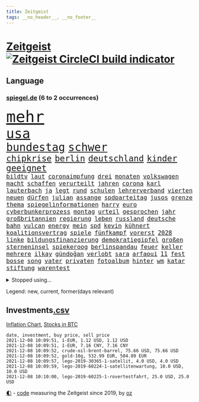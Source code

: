 ```yaml
---
title: Zeitgeist
tags: __no_header__, __no_footer__
---
```


# [Zeitgeist](https://oliz.io/zeitgeist/) [![Zeitgeist CircleCI build indicator](https://circleci.com/gh/ooz/zeitgeist.svg?style=shield)](https://circleci.com/gh/ooz/zeitgeist)

## Language

<h3><a href="https://www.spiegel.de" target="_blank">spiegel.de</a> (6 to 2 occurrences)</h3>
<p style="font-family:monospace">
<span style="font-size:32pt"><a href="news_links.html#mehr" class="current">mehr</a></span>
<br>
<span style="font-size:27pt"><a href="news_links.html#usa" class="current">usa</a></span>
<br>
<span style="font-size:22pt"><a href="news_links.html#bundestag" class="current">bundestag</a></span>
<span style="font-size:22pt"><a href="news_links.html#schwer" class="current">schwer</a></span>
<br>
<span style="font-size:17pt"><a href="news_links.html#chipkrise" class="new">chipkrise</a></span>
<span style="font-size:17pt"><a href="news_links.html#berlin" class="current">berlin</a></span>
<span style="font-size:17pt"><a href="news_links.html#deutschland" class="current">deutschland</a></span>
<span style="font-size:17pt"><a href="news_links.html#kinder" class="current">kinder</a></span>
<span style="font-size:17pt"><a href="news_links.html#geeignet" class="current">geeignet</a></span>
<br>
<span style="font-size:12pt"><a href="news_links.html#bildtv" class="current">bildtv</a></span>
<span style="font-size:12pt"><a href="news_links.html#laut" class="current">laut</a></span>
<span style="font-size:12pt"><a href="news_links.html#coronaimpfung" class="current">coronaimpfung</a></span>
<span style="font-size:12pt"><a href="news_links.html#drei" class="current">drei</a></span>
<span style="font-size:12pt"><a href="news_links.html#monaten" class="current">monaten</a></span>
<span style="font-size:12pt"><a href="news_links.html#volkswagen" class="current">volkswagen</a></span>
<span style="font-size:12pt"><a href="news_links.html#macht" class="current">macht</a></span>
<span style="font-size:12pt"><a href="news_links.html#schaffen" class="current">schaffen</a></span>
<span style="font-size:12pt"><a href="news_links.html#verurteilt" class="current">verurteilt</a></span>
<span style="font-size:12pt"><a href="news_links.html#jahren" class="current">jahren</a></span>
<span style="font-size:12pt"><a href="news_links.html#corona" class="current">corona</a></span>
<span style="font-size:12pt"><a href="news_links.html#karl" class="current">karl</a></span>
<span style="font-size:12pt"><a href="news_links.html#lauterbach" class="current">lauterbach</a></span>
<span style="font-size:12pt"><a href="news_links.html#ja" class="current">ja</a></span>
<span style="font-size:12pt"><a href="news_links.html#legt" class="current">legt</a></span>
<span style="font-size:12pt"><a href="news_links.html#rund" class="current">rund</a></span>
<span style="font-size:12pt"><a href="news_links.html#schulen" class="current">schulen</a></span>
<span style="font-size:12pt"><a href="news_links.html#lehrerverband" class="current">lehrerverband</a></span>
<span style="font-size:12pt"><a href="news_links.html#vierten" class="current">vierten</a></span>
<span style="font-size:12pt"><a href="news_links.html#neuen" class="current">neuen</a></span>
<span style="font-size:12pt"><a href="news_links.html#dürfen" class="current">dürfen</a></span>
<span style="font-size:12pt"><a href="news_links.html#julian" class="current">julian</a></span>
<span style="font-size:12pt"><a href="news_links.html#assange" class="current">assange</a></span>
<span style="font-size:12pt"><a href="news_links.html#spdparteitag" class="new">spdparteitag</a></span>
<span style="font-size:12pt"><a href="news_links.html#jusos" class="current">jusos</a></span>
<span style="font-size:12pt"><a href="news_links.html#grenze" class="current">grenze</a></span>
<span style="font-size:12pt"><a href="news_links.html#thema" class="current">thema</a></span>
<span style="font-size:12pt"><a href="news_links.html#spiegelinformationen" class="current">spiegelinformationen</a></span>
<span style="font-size:12pt"><a href="news_links.html#harry" class="current">harry</a></span>
<span style="font-size:12pt"><a href="news_links.html#euro" class="current">euro</a></span>
<span style="font-size:12pt"><a href="news_links.html#cyberbunkerprozess" class="new">cyberbunkerprozess</a></span>
<span style="font-size:12pt"><a href="news_links.html#montag" class="current">montag</a></span>
<span style="font-size:12pt"><a href="news_links.html#urteil" class="current">urteil</a></span>
<span style="font-size:12pt"><a href="news_links.html#gesprochen" class="current">gesprochen</a></span>
<span style="font-size:12pt"><a href="news_links.html#jahr" class="current">jahr</a></span>
<span style="font-size:12pt"><a href="news_links.html#großbritannien" class="current">großbritannien</a></span>
<span style="font-size:12pt"><a href="news_links.html#regierung" class="current">regierung</a></span>
<span style="font-size:12pt"><a href="news_links.html#leben" class="current">leben</a></span>
<span style="font-size:12pt"><a href="news_links.html#russland" class="current">russland</a></span>
<span style="font-size:12pt"><a href="news_links.html#deutsche" class="current">deutsche</a></span>
<span style="font-size:12pt"><a href="news_links.html#bahn" class="current">bahn</a></span>
<span style="font-size:12pt"><a href="news_links.html#vulcan" class="new">vulcan</a></span>
<span style="font-size:12pt"><a href="news_links.html#energy" class="new">energy</a></span>
<span style="font-size:12pt"><a href="news_links.html#mein" class="current">mein</a></span>
<span style="font-size:12pt"><a href="news_links.html#spd" class="current">spd</a></span>
<span style="font-size:12pt"><a href="news_links.html#kevin" class="current">kevin</a></span>
<span style="font-size:12pt"><a href="news_links.html#kühnert" class="current">kühnert</a></span>
<span style="font-size:12pt"><a href="news_links.html#koalitionsvertrag" class="current">koalitionsvertrag</a></span>
<span style="font-size:12pt"><a href="news_links.html#spiele" class="current">spiele</a></span>
<span style="font-size:12pt"><a href="news_links.html#fünfkampf" class="current">fünfkampf</a></span>
<span style="font-size:12pt"><a href="news_links.html#vorerst" class="current">vorerst</a></span>
<span style="font-size:12pt"><a href="news_links.html#2028" class="current">2028</a></span>
<span style="font-size:12pt"><a href="news_links.html#linke" class="current">linke</a></span>
<span style="font-size:12pt"><a href="news_links.html#bildungsfinanzierung" class="new">bildungsfinanzierung</a></span>
<span style="font-size:12pt"><a href="news_links.html#demokratiegipfel" class="current">demokratiegipfel</a></span>
<span style="font-size:12pt"><a href="news_links.html#großen" class="current">großen</a></span>
<span style="font-size:12pt"><a href="news_links.html#sterneninsel" class="new">sterneninsel</a></span>
<span style="font-size:12pt"><a href="news_links.html#spiekeroog" class="new">spiekeroog</a></span>
<span style="font-size:12pt"><a href="news_links.html#berlinspandau" class="new">berlinspandau</a></span>
<span style="font-size:12pt"><a href="news_links.html#feuer" class="current">feuer</a></span>
<span style="font-size:12pt"><a href="news_links.html#keller" class="current">keller</a></span>
<span style="font-size:12pt"><a href="news_links.html#mehrere" class="current">mehrere</a></span>
<span style="font-size:12pt"><a href="news_links.html#i̇lkay" class="new">i̇lkay</a></span>
<span style="font-size:12pt"><a href="news_links.html#gündoğan" class="new">gündoğan</a></span>
<span style="font-size:12pt"><a href="news_links.html#verlobt" class="current">verlobt</a></span>
<span style="font-size:12pt"><a href="news_links.html#sara" class="current">sara</a></span>
<span style="font-size:12pt"><a href="news_links.html#arfaoui" class="new">arfaoui</a></span>
<span style="font-size:12pt"><a href="news_links.html#11" class="current">11</a></span>
<span style="font-size:12pt"><a href="news_links.html#fest" class="current">fest</a></span>
<span style="font-size:12pt"><a href="news_links.html#bosse" class="new">bosse</a></span>
<span style="font-size:12pt"><a href="news_links.html#song" class="current">song</a></span>
<span style="font-size:12pt"><a href="news_links.html#vater" class="current">vater</a></span>
<span style="font-size:12pt"><a href="news_links.html#privaten" class="current">privaten</a></span>
<span style="font-size:12pt"><a href="news_links.html#fotoalbum" class="new">fotoalbum</a></span>
<span style="font-size:12pt"><a href="news_links.html#hinter" class="current">hinter</a></span>
<span style="font-size:12pt"><a href="news_links.html#wm" class="current">wm</a></span>
<span style="font-size:12pt"><a href="news_links.html#katar" class="current">katar</a></span>
<span style="font-size:12pt"><a href="news_links.html#stiftung" class="current">stiftung</a></span>
<span style="font-size:12pt"><a href="news_links.html#warentest" class="current">warentest</a></span>
</p>
<details>
<summary>Stopped using...</summary>
<p class="former" style="font-size:12pt">
also(415) linie(415) anleger(413) geholfen(413) klimawandels(413) reformen(413) soziale(413) torjäger(413) zeugen(413) angegriffen(412) aufregung(412) ber(412) beschimpft(412) golf(412) profi(412) rufen(412) van(412) verhängte(412) zusätzlich(412) 98(411) hinweise(411) ludwig(411) madrid(411) mächtige(411) schlechten(411) strand(411) terroristen(411) walter(411) bochum(410) d(410) ehre(410) entkommen(410) irland(410) juden(410) obama(410) pannen(410) regierungschefs(410) tom(410) unmut(410) verbindungen(410) verdächtiger(410) wales(410) 16jährige(409) billionen(409) früh(409) langer(409) ließen(409) mittelfeldspieler(409) mysteriöse(409) spielraum(409) urlauber(409) versuchten(409) akt(408) boeing(408) flugzeug(408) gewaltig(408) großes(408) messerattacke(408) paul(408) radikal(408) schadet(408) september(408) tatverdächtige(408) vermeiden(408) äthiopien(408) 2015(407) 42(407) augenzeugen(407) benennt(407) for(407) gefährdet(407) genannt(407) gipfel(407) lohn(407) mali(407) swetlana(407) tobt(407) achtelfinale(406) andré(406) bereich(406) einziges(406) goretzka(406) greta(406) rechtsextremismus(406) saisonsieg(406) schwangerschaft(406) streiks(406) thunberg(406) becker(405) beschwerden(405) bitcoin(405) entgegen(405) fallzahlen(405) flaschen(405) geschäft(405) hass(405) kaputt(405) lebte(405) leer(405) mahnt(405) nordsee(405) 180(404) ausgleich(404) autor(404) bestimmt(404) gegenteil(404) haken(404) höchst(404) medikament(404) passanten(404) stich(404) verbringen(404) verdienen(404) überlebenden(404) aufhebung(403) beleidigung(403) freiwillige(403) gesprengt(403) irans(403) nahezu(403) nigeria(403) umweltministerin(403) weltverband(403) überwunden(403) barack(402) begann(402) betrugs(402) bodo(402) computer(402) dementiert(402) h(402) internen(402) manuel(402) moore(402) oberste(402) party(402) planeten(402) ramelow(402) rom(402) staats(402) stoppte(402) ultimatum(402) unterstützer(402) zustand(402) zuversicht(402) dringend(401) durften(401) erfolgreicher(401) frische(401) mieter(401) niederlagen(401) raketen(401) rassistische(401) raten(401) roman(401) stürmer(401) tschechien(401) weite(401) wälder(401) zivilisten(401) eishockey(400) erschütterte(400) falschen(400) gebiet(400) netanyahu(400) unterlag(400) vertrauen(400) verzweiflung(400) woher(400) 48(399) dachte(399) e(399) entscheidende(399) grundlage(399) parteifreunde(399) pflanzen(399) unterliegt(399) hund(398) lüge(398) psychische(398) rafael(398) unterzahl(398) verfolgt(398) wirtschaftlichen(398) yorks(398) distanziert(397) dämpfer(397) entscheidenden(397) gesetze(397) luca(397) lügen(397) negativen(397) umweltschutz(397) wies(397) 10(396) endgültige(396) kürzlich(396) motiv(396) therapie(396) wähler(396) attentäter(395) aufbauen(395) aufklären(395) bewegen(395) bgh(395) design(395) jong(395) nordkorea(395) rivale(395) traum(395) un(395) verabreicht(395) beschuldigt(394) brutal(394) franzosen(394) sven(394) 32jährige(393) 54(393) enden(393) gewinn(393) monatelangen(393) verzweifelten(393) demokratischen(392) solange(392) bürgermeisterin(391) gestürzt(391) juristisch(391) love(391) wahrscheinlich(391) wirtschaftliche(391) überstanden(391) gästen(390) ringen(390) brach(389) em(389) emissionen(389) strengen(389) sturgeon(389) zurückhaltend(389) beschränkungen(388) raab(388) tiefen(388) fortuna(387) alexandra(386) betrifft(386) konkrete(386) letztes(386) schriftsteller(386) del(385) gefällt(385) wusste(385) überschritten(385) festival(384) warm(384) rückstand(383) eingreifen(382) erweist(382) fortsetzung(382) offenbart(382) eilantrag(381) riskant(381) stress(381) erkranken(380) wohnort(380) 76(379) erstochen(379) gelingen(379) vorteile(379) bewusst(378) hafen(378) trauert(377) heutigen(376) abhängig(375) anlegen(375) wrack(375) provoziert(374) teilt(374) ältere(374) betreibt(373) bedienen(372) ernährung(372) möglichkeiten(372) vermieter(372) dauert(371) diana(369) trauma(369) vorschriften(369) strafbar(368) afrikas(367) hype(367) schritten(367) koalitionspartner(366) guatemala(364) erfolgreichen(362) athletinnen(361) youtuber(361) abiy(360) tigray(360) weitreichende(360) diesjährigen(358) pentagon(358) susanne(357) drohne(355) kenia(355) baldige(354) absurd(353) empfänger(353) inseln(353) ussängerin(351) csupolitiker(349) heizen(349) mehren(349) rolf(349) aktionen(348) marine(347) wmtitel(347) regelmäßig(343) ärgern(343) impfzentren(342) gelangt(341) ausweg(340) bizarre(338) berühmtesten(336) hinterbliebene(335) erben(333) handgranate(332) morrison(332) brutalen(329) marokko(327) abhilfe(326) matt(326) spitzengespräch(326) naomi(325) ehrt(324) kz(322) lücken(320) sms(320) trocken(316) großvater(313) server(307) nachrichtenagentur(306) medizinischen(304) fragwürdigen(301) windows(301) währung(299) eigentliche(296) franken(296) singen(294) zwingend(294) verleumdung(291) entsprechenden(287) lehrerin(284) neonazis(284) passagier(281) nationalpark(280) afghanistans(279) anfeindungen(277) entzogen(275) seen(274) wetters(273) austausch(269) josef(267) angriffs(266) turbulenzen(264) unverletzt(262) hochrechnungen(261) konfliktberaterin(261) wawrzinek(261) protestaktion(259) fängt(257) ruin(256) portugals(255) nachsehen(254) tvstar(253) ständige(252) kündigungen(250) verantwortliche(249) einrichtung(247) untermauert(246) doppelte(243) adams(242) politikern(242) zusammengebrochen(239) gerd(238) marihuana(237) übersetzen(237) beerben(236) greenpeace(232) dingen(227) herausragende(227) angebote(226) bundesstaaten(225) sophia(224) forscht(223) moderation(223) belegschaft(220) joseph(219) spannende(219) aufreger(216) nordmazedonien(214) neuerdings(212) vereinigung(212) kabel(211) rückzahlung(211) weltgrößten(210) willkommen(210) mindeststeuer(209) eile(208) pcrtests(208) afghanistanabzug(206) interessen(206) militärische(204) heizt(203) messerangriff(198) springreiten(198) vize(197) millionensumme(196) oktoberfest(196) etlichen(194) konzernen(194) notwendigen(194) stolpert(193) auseinandersetzen(192) nördlich(192) lediglich(190) oldenburg(190) rebellen(190) handys(189) ungeliebten(189) zugesagt(189) life(188) beworfen(187) oslo(187) usverteidigungsministerium(187) abgegeben(186) hiphop(186) geknackt(185) nsu(184) schwule(184) windhorst(184) romane(180) benötigt(179) riegel(179) mangelwirtschaft(178) betreiberfirma(176) heizkosten(176) israelischer(176) sahen(174) exnationalspieler(171) sohns(171) spiegelreporter(171) luisa(170) gewohnheiten(169) hummels(169) lehren(168) tarifkonflikt(168) älterer(168) eingenommen(166) individuelle(165) 220(163) court(163) osaka(163) supreme(163) agüero(162) center(162) gepostet(162) begnügen(161) bennett(160) bezichtigt(160) unterbinden(160) angeblichem(159) ausgestellt(159) bauernhof(159) geflüchteter(159) gezeichnet(159) epidemischen(158) tarife(158) jacht(157) naftali(157) verbrecher(157) morden(156) berge(155) umfassende(155) analysieren(154) biss(154) linker(154) 27jährige(153) gescheiterten(153) lobbyismus(152) abstände(150) dhl(150) pille(150) deltavariante(149) k(149) morgens(149) terroranschlag(148) 16000(147) schalten(147) schob(147) vwchef(147) adac(146) dienste(146) entfallen(146) ohrfeige(146) historischem(145) differenzen(144) gerichtet(144) ausgeht(143) besuchte(143) korsika(143) coronaausbrüchen(142) fern(142) rezo(142) schwangeren(142) täters(142) ungeklärten(142) überraschungsteam(142) abgerufen(141) sowjetunion(141) airport(140) geschichtepodcast(140) wale(140) zwingen(140) aufgeflogen(139) europol(139) handlungsbedarf(139) usmarine(139) zusammengestoßen(139) absolviert(138) fazit(138) fußballfans(138) köpfe(138) ruiniert(138) 2005(137) anteile(137) kilogramm(137) entwicklungsminister(136) uss(136) eingriff(135) glaube(135) infrastrukturpaket(135) rennt(135) geliebt(134) kalte(134) verfehlen(134) ahmed(133) bay(133) friedensnobelpreisträger(133) siebte(133) 500000(132) tour(132) white(132) georgien(131) vierjährige(131) 24jährige(130) australischen(130) enttäuschte(130) finanzministerium(129) haie(129) tanklaster(129) erklärt's(128) nevada(128) thomalla(128) bafin(127) festgehalten(127) floh(127) tragisches(127) cartoonisten(126) coronastrategie(125) zentren(125) daxkonzerne(124) podolski(124) danyal(123) geldstrafen(123) legten(123) ansteckenden(122) schottischen(122) bezweifelt(121) rar(121) zögert(121) abtreibungsgesetz(120) mädchens(120) bliebe(119) dfbpokals(119) signalwirkung(119) amsterdamer(118) crown(118) mdr(118) knie(117) leblos(117) vollständige(117) brasilianischen(116) helfern(116) bezieht(115) comedy(115) entwicklungsländer(115) identitätspolitik(114) rohstoff(114) aushalten(113) deutschpolnischen(113) g20staaten(113) co₂emissionen(112) debattieren(112) flutopfer(111) gefüllte(111) tennisturnier(110) hängepartie(109) erbittert(108) islamische(108) wahlniederlage(108) geldern(107) gerichts(107) kostenlosen(107) sportart(107) versäumt(107) dächern(106) notfall(106) pegasus(106) scott(106) dienstagmorgen(105) nicole(105) expertin(104) götze(104) abgeschafft(103) baseball(103) deutschpolnische(103) dune(103) sichtlich(103) sportlerin(103) staatskonzern(103) tv+(103) unerwarteten(103) zerschlagen(103) bahnstrecke(102) duo(102) analysten(101) auslandsvertretung(101) vertreibung(101) dörfer(100) erkenntnissen(100) khaled(100) narey(100) wiedereröffnet(100) besitzen(99) eilig(99) obduktion(99) bewahrt(98) brennstoffe(98) exil(98) fossiler(98) frauenleiche(98) navy(98) niger(98) norddeutschland(98) revier(98) bandenkriminalität(97) bibliothek(97) ersetzt(97) kostenloser(97) querdenkerdemo(97) achte(96) auftragsbücher(96) besatzung(96) popkultur(96) versammeln(96) 35jähriger(95) abwesenheit(95) achtzigerjahren(95) angelegte(95) benedikt(94) jenseits(94) publik(94) niederbayern(93) strafrechtliche(93) usbotschaft(93) athletin(92) heinz(92) kohlekraftwerk(92) 1992(91) drittimpfungen(91) lina(91) linksextremistin(91) marschierten(91) ei(90) helene(90) portrait(90) schleichende(90) verkehrsministerium(90) verzockt(90) 15grad(89) anhaltenden(89) ankommen(89) 190(88) annika(88) druckmittel(88) emilio(88) gefeierter(88) gerissen(88) herauskommen(88) pferden(88) schleu(88) tankschiff(88) urteils(88) verließen(88) galaxy(87) plakate(87) seehofers(87) achtet(86) mordprozess(86) reinhardt(86) schmecken(86) treibhausgase(86) zwielicht(86) aufsichtsrat(85) care(85) pcrtest(85) umweltminister(85) asteroid(84) büchern(84) chappatte(84) container(84) masarischarif(84) norwich(84) standorte(84) terroristischer(84) trainerin(84) wahrscheinlicher(84) 05(83) autobahnparkplatz(83) börsenkurse(83) einschlug(83) koranschule(83) uwe(83) verdreht(83) absturzstelle(82) klammern(82) mobbing(82) fische(81) fluggäste(81) gerichtsbeschluss(81) gewidmet(81) groningen(81) hochfahren(81) liebsten(81) topstürmer(81) beate(80) erfindet(80) ergeht(80) fame(80) händen(80) innig(80) kommerzielle(80) pompeji(80) ussoldaten(80) tauben(79) abgeraten(78) dessauer(78) jalloh(78) king(78) kritischen(78) meeresschutzgebiet(78) oury(78) polizeizelle(78) schutzzone(78) städtchen(78) willkommener(78) yassin(78) ölkonzerne(78) 115(77) befürchtungen(77) dargestellt(77) eingeschätzt(77) einmarsch(77) uskonzern(77) wilke(77) zschäpe(77) afroamerikaner(76) bedrohten(76) diplomat(76) drach(76) reemtsmaentführer(76) trucker(76) verordnung(76) olga(75) orlando(75) glücksfall(74) mccartney(74) schiedsrichterassistent(74) vermeidbare(74) warmlaufen(74) aufzugeben(73) essays(73) geldentwertung(73) großartig(73) heilen(73) ida(73) instanz(73) missglückte(73) talibanführer(73) untertreibung(73) überschätzen(73) attraktiv(72) bunte(72) delay(72) ernten(72) generellen(72) größenwahn(72) kos(72) schnitzeljagd(72) thuram(72) 51jähriger(71) abgefragt(71) schutzschilde(71) stadtrivalen(71) 90000(70) bildungsnewsletter(70) hungerkrise(70) indonesische(70) rüsten(70) spiegelbildungsnewsletter(70) zugverkehr(70) auffrischimpfungen(69) bekenntnis(69) entführer(69) jonas(69) sexismusvorwürfen(69) tabellenende(69) cash(68) toilette(68) flüchtlingsstrom(67) kneipen(67) linkenpolitikerin(67) mittelfristig(67) nachbarländer(67) natürlichen(67) spdkanzlerkandidaten(67) anzukommen(66) friedlich(66) mieterbund(66) rapsuperstar(66) saleh(66) sierra(66) sportstars(66) stalin(66) unosicherheitsrates(66) verschwörungstheoretiker(66) abtreibungsrecht(65) berauschend(65) beschlossenen(65) brix(65) christ(65) janneke(65) meeresspiegel(65) raketenangriff(65) whistleblowerin(65) cduführung(64) comebacks(64) erwirtschaftet(64) finanzmärkte(64) nachzugeben(64) volksentscheid(64) westafrikanischen(64) anrufen(63) beerbt(63) hoffmann(63) liebling(63) mittagessen(63) petković(63) schnelles(63) ahmaud(62) arbery(62) coronademo(62) kräften(62) ohr(62) oppositionspolitiker(62) travis(62) arbeitsniederlegung(61) militärübungen(61) angeführt(60) direktor(60) oberster(60) prophet(60) rechnerisch(60) twitternutzer(60) zusehen(60) antwortete(59) bürgerkriegs(59) eklasse(59) irakischen(59) linienbusse(59) feststellen(58) mutig(58) spiegelredakteurin(58) bitcoins(57) einigt(57) jüdischen(57) saarbrücken(57) trecker(57) verlage(57) vorenthalten(57) wachen(57) walross(57) weitergeben(57) widersprüchlich(57) dreijähriger(56) friedenstaube(56) michail(56) spektakuläres(56) terodde(56) überfallen(56) außerplanmäßige(55) beeinträchtigung(55) bizarrer(55) exklub(55) höre(55) piaggio(55) sir(55) umstände(55) verteidigungsressort(55) ajax(54) auszubildende(54) coronaausbrüche(54) erderhitzung(54) hell(54) prosieben(54) rituale(54) schleppend(54) absicht(53) bedrängnis(53) beschrieb(53) ehrgeiz(53) einflussreichsten(53) floyd(53) gefehlt(53) grafiken(53) historisches(53) mr(53) auflage(52) gestorbener(52) höchststrafe(52) kommunalwahl(52) renten(52) umweltaktivisten(52) abgaben(51) beschlagnahmen(51) bezüge(51) dschihadisten(51) prallt(51) rentnerinnen(51) umsatteln(51) 1991(50) aktienkurs(50) direktmandat(50) drohnenangriff(50) engagierte(50) interessantesten(50) knox(50) lagos(50) landesteil(50) chruschtschow(49) erdgas(49) hidalgo(49) stalins(49) studienwerks(49) uneinheitlichen(49) austrocknet(48) brexitvertrag(48) kanarischen(48) komoot(48) nordirlandprotokoll(48) rooney(48) viermalige(48) coronapass(47) fassaden(47) gehweg(47) genehmigten(47) hasses(47) inhaftierte(47) leiterin(47) versorgungskrise(47) enttarnt(46) gefangenschaft(46) großspender(46) kutter(46) methanpakt(46) stritt(46) verordnet(46) zurückzuholen(46) 4200(45) bedürfnisse(45) geldsorgen(45) gier(45) hobby(45) kampagnen(45) studienergebnisse(45) vorräte(45) zerquetscht(45) 26jährige(44) ubootabkommen(44) verirrt(44) wählerinnen(44) cumbre(43) fridays(43) future(43) impfpässen(43) kinderpornografisches(43) pendlerpauschale(43) spritpreise(43) vieja(43) akkord(42) coparteichef(42) coronaneuinfektionen(42) mailänder(42) profifußball(42) wohnungskonzerne(42) zurückgehalten(42) accounts(41) ausweitung(41) betrunkenen(41) einhaltung(41) eisen(41) meme(41) schlangen(41) sparkurs(41) tagebau(41) bundesinnenminister(40) expolizist(40) fernseher(40) geplatzten(40) wichtiges(40) dumm(39) traditionsklub(39) beschwerlich(38) erwerb(38) fügen(38) georgiens(38) mannschaften(38) mitwirken(38) nutzern(38) rathaus(38) saakaschwili(38) verschüttet(38) versorgungslage(38) walk(38) bedrohte(37) co₂preises(37) erasmus(37) erregte(37) mischte(37) provokationen(37) abgeordnetenhaus(36) betrunken(36) bettina(36) brisanten(36) ecstasy(36) garzweiler(36) kohleabbau(36) rheinischen(36) schwangerschaftsabbrüchen(36) tribunal(36) videotest(36) efootball(35) fußballsimulation(35) konami(35) lieferdienst(35) sonntagmorgen(35) verrückten(35) yahoo(35) 46(34) evangelische(34) fachkräften(34) milan(34) züchtet(34) pferderennen(33) rekonstruiert(33) revival(33) 007(32) atomuboot(32) fernsehteam(32) glassplitter(32) immobilienfirma(32) lieferproblemen(32) linkenpolitiker(32) messenger(32) n26(32) parallel(32) zertifikat(32) andrang(31) asylbewerber(31) isolierten(31) prominenteste(31) stier(31) studiert(31) äthiopiens(31) außenpolitiker(30) facebookwhistleblowerin(30) haugen(30) klimaforscher(30) ludwigshafen(30) mächtiger(30) reisender(30) sklaven(30) unzufriedenheit(30) werneke(30) herauskam(29) korruptionsstaatsanwaltschaft(29) vorentscheidung(29) wksta(29) 187(28) ampelsondierungen(28) erschossenen(28) größtem(28) kzwachmann(28) sachsenhausen(28) signale(28) unbeholfen(28) verwiesen(28) argumenten(27) bürgertests(27) einreiseverbot(27) hauptstadtflughafen(27) mats(27) polina(27) roms(27) shanghai(27) umfasst(27) wachmann(27) zutrauen(27) bayernspieler(26) blase(26) datenleak(26) hüterin(26) leak(26) 46jähriger(25) absenken(25) beethoven(25) missbrauchsskandal(25) portal(25) wirtschaftsforscher(25) zähem(25) alarmierte(24) exwirecardchef(24) fragezeichen(24) gap(24) initiativen(24) klimasünder(24) korruptionsaffäre(24) lieferungen(24) netflixspecial(24) nobelpreiskomitee(24) registrierten(24) sally(24) bestehe(23) gesellschaftspolitik(23) joker(23) minder(23) sportlicher(23) unfallursache(23) ungewöhnliche(23) ware(23) ausweiten(22) fiona(22) laschetnachfolge(22) pessimistischer(22) wiese(22) 85jährige(21) comedian(21) deutung(21) nordirischen(21) spielzeug(21) stab(21) vorschau(21) wochenrückschau(21) bundesvorstand(20) gabriella(20) landesregierungen(20) lösegeld(20) miami(20) schülerin(20) verwundert(20) zusammenstöße(20) affentheater(19) ambitionen(19) arbeitsgruppen(19) eingeschlossen(19) zusammenprall(19) bayernprofi(18) geldpolitik(18) republikanischen(18) series(18) verkleideter(18) wahlpannen(18) 142(17) co₂abgabe(16) g20(16) pochen(16) todeszahlen(16) chicago(15) groteske(15) pankow(15) zollt(15) brei(14) bundesligapartie(14) ewiges(14) handballbundesliga(14) landesparteitag(14) magic(14) porträtiert(14) solarenergie(14) temperaturanstieg(14) wärme(14) coronamedikament(13) mexikostadt(13) treibende(13) verschluss(13) vorfällen(13) zentralbanken(13) ausreichenden(12) geschassten(12) halloween(12) weichen(12) abzocken(11) defekt(11) erwägung(11) geschwindigkeit(11) raumschiff(11)
</p>
</details>
<p>Legend: <span class="new">new</span>, <span class="current">current</span>, <span class="former">former(days relevant)</span></p>

## Investments[.csv](investments.csv)

[Inflation Chart](https://inflationchart.com),
[Stocks in BTC](https://stonksinbtc.xyz/)

```
date, investment, buy price, sell price
2021-12-08 10:09:51, 1-EUR, 1.12 USD, 1.12 USD
2021-12-08 10:09:51, 1-EUR, 7.16 CNY, 7.16 CNY
2021-12-08 10:09:52, crude-oil-brent-barrel, 75.66 USD, 75.66 USD
2021-12-08 10:09:52, gold-10g, 532.99 EUR, 504.89 EUR
2021-12-08 10:09:57, lego-2019-30365-1-satellit, 4.0 USD, 4.0 USD
2021-12-08 10:09:59, lego-2019-60224-1-satellitenwartung, 10.0 USD, 10.0 USD
2021-12-08 10:10:00, lego-2019-60225-1-rovertestfahrt, 25.0 USD, 25.0 USD
```

<footer>
<a href="javascript:toggleTheme()" class="nav">🌓</a>
- <a href="https://github.com/ooz/zeitgeist">code</a> measuring the Zeitgeist since 2019, by <a href="https://oliz.io">oz</a>
</footer>
